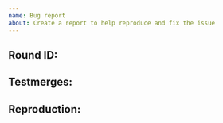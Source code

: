 ```yaml
---
name: Bug report
about: Create a report to help reproduce and fix the issue
---
```

<!-- Write **BELOW** The Headers and **ABOVE** The comments else it may not be viewable -->
## Round ID:

<!--- **INCLUDE THE ROUND ID**
If you discovered this issue from playing tgstation hosted servers:
[Round ID]: # (It can be found in the Status panel or retrieved from https://atlantaned.space/statbus/round.php ! The round id let's us look up valuable information and logs for the round the bug happened.)-->

## Testmerges:

<!-- If you believe the issue to be caused by a test merge [OOC tab -> Show Server Revision], report it in the pull request's comment section as well (You can refer to the issue number by prefixing said number with #). If None, feel free to remove this section. -->

## Reproduction:

<!-- Explain your issue in detail, including the steps to reproduce it. Issues without proper reproduction steps or explanation are open to being ignored/closed by maintainers.-->

<!-- **For Admins:** Oddities induced by var-edits and other admin tools are not necessarily bugs. Verify that your issues occur under regular circumstances before reporting them. -->
